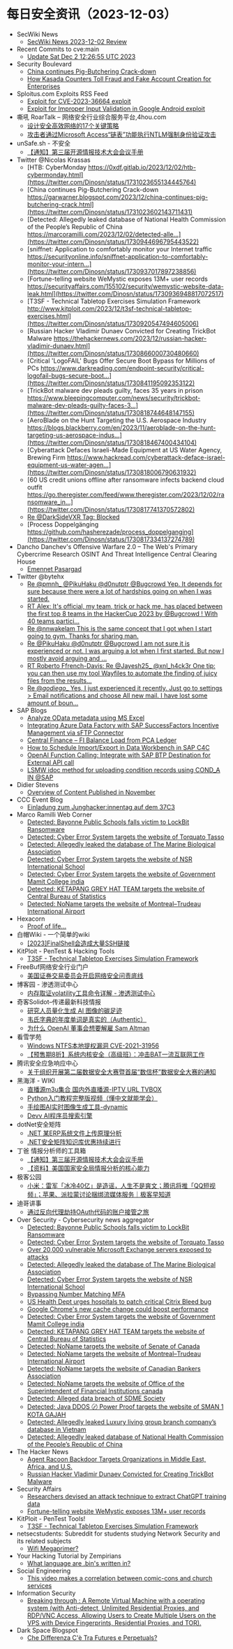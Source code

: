 # 每日安全资讯（2023-12-03）

- SecWiki News
  - [SecWiki News 2023-12-02 Review](http://www.sec-wiki.com/?2023-12-02)
- Recent Commits to cve:main
  - [Update Sat Dec  2 12:26:55 UTC 2023](https://github.com/trickest/cve/commit/80364bfa216871a76c14a9cdae882f844e55fbd0)
- Security Boulevard
  - [China continues Pig-Butchering Crack-down](https://securityboulevard.com/2023/12/china-continues-pig-butchering-crack-down/)
  - [How Kasada Counters Toll Fraud and Fake Account Creation for Enterprises](https://securityboulevard.com/2023/12/how-kasada-counters-toll-fraud-and-fake-account-creation-for-enterprises/)
- Sploitus.com Exploits RSS Feed
  - [Exploit for CVE-2023-36664 exploit](https://sploitus.com/exploit?id=E44D0478-8706-53E0-927F-0996E258EEE6&utm_source=rss&utm_medium=rss)
  - [Exploit for Improper Input Validation in Google Android exploit](https://sploitus.com/exploit?id=CB6DA7EC-FD73-5271-B2D1-94DC830781BA&utm_source=rss&utm_medium=rss)
- 嘶吼 RoarTalk – 网络安全行业综合服务平台,4hou.com
  - [设计安全高效网络的17个关键策略](https://www.4hou.com/posts/NKAK)
  - [攻击者通过Microsoft Access“链表”功能执行NTLM强制身份验证攻击](https://www.4hou.com/posts/V2q5)
- unSafe.sh - 不安全
  - [【通知】第三届开源情报技术大会会议手册](https://buaq.net/go-202932.html)
- Twitter @Nicolas Krassas
  - [HTB: CyberMonday https://0xdf.gitlab.io/2023/12/02/htb-cybermonday.html](https://twitter.com/Dinosn/status/1731023655134445764)
  - [China continues Pig-Butchering Crack-down https://garwarner.blogspot.com/2023/12/china-continues-pig-butchering-crack.html](https://twitter.com/Dinosn/status/1731023602143711431)
  - [Detected: Allegedly leaked database of National Health Commission of the People’s Republic of China https://marcoramilli.com/2023/12/02/detected-alle...](https://twitter.com/Dinosn/status/1730944696795443522)
  - [sniffnet: Application to comfortably monitor your Internet traffic https://securityonline.info/sniffnet-application-to-comfortably-monitor-your-intern...](https://twitter.com/Dinosn/status/1730937017897238856)
  - [Fortune-telling website WeMystic exposes 13M+ user records https://securityaffairs.com/155102/security/wemystic-website-data-leak.html](https://twitter.com/Dinosn/status/1730936948817072517)
  - [T3SF - Technical Tabletop Exercises Simulation Framework http://www.kitploit.com/2023/12/t3sf-technical-tabletop-exercises.html](https://twitter.com/Dinosn/status/1730920547494605006)
  - [Russian Hacker Vladimir Dunaev Convicted for Creating TrickBot Malware https://thehackernews.com/2023/12/russian-hacker-vladimir-dunaev.html](https://twitter.com/Dinosn/status/1730866000730480660)
  - [Critical 'LogoFAIL' Bugs Offer Secure Boot Bypass for Millions of PCs https://www.darkreading.com/endpoint-security/critical-logofail-bugs-secure-boot...](https://twitter.com/Dinosn/status/1730841195092353122)
  - [TrickBot malware dev pleads guilty, faces 35 years in prison https://www.bleepingcomputer.com/news/security/trickbot-malware-dev-pleads-guilty-faces-3...](https://twitter.com/Dinosn/status/1730818744648147155)
  - [AeroBlade on the Hunt Targeting the U.S. Aerospace Industry https://blogs.blackberry.com/en/2023/11/aeroblade-on-the-hunt-targeting-us-aerospace-indus...](https://twitter.com/Dinosn/status/1730818467400434104)
  - [Cyberattack Defaces Israeli-Made Equipment at US Water Agency, Brewing Firm https://www.hackread.com/cyberattack-deface-israel-equipment-us-water-agen...](https://twitter.com/Dinosn/status/1730818006790631932)
  - [60 US credit unions offline after ransomware infects backend cloud outfit https://go.theregister.com/feed/www.theregister.com/2023/12/02/ransomware_in...](https://twitter.com/Dinosn/status/1730817741370572802)
  - [Re @DarkSideVXR Tag: Blocked](https://twitter.com/Dinosn/status/1730633505447530731)
  - [Process Doppelgänging https://github.com/hasherezade/process_doppelganging](https://twitter.com/Dinosn/status/1730817334137274789)
- Dancho Danchev's Offensive Warfare 2.0 – The Web's Primary Cybercrime Research OSINT And Threat Intelligence Central Clearing House
  - [Emennet Pasargad](https://feedpress.me/link/23736/16479904/emennet-pasargad)
- Twitter @bytehx
  - [Re @pmnh_ @PikuHaku @d0nutptr @Bugcrowd Yep. It depends for sure because there were a lot of hardships going on when I was started.](https://twitter.com/bytehx343/status/1730702383792132355)
  - [RT Alex: It's official, my team, trick or hack me, has placed between the first top 8 teams in the HackerCup 2023 by @Bugcrowd ! With 40 teams partici...](https://twitter.com/alex_vec/status/1730982117725577242)
  - [Re @nnwakelam This is the same concept that I got when I start going to gym. Thanks for sharing man.](https://twitter.com/bytehx343/status/1730916389936824439)
  - [Re @PikuHaku @d0nutptr @Bugcrowd I am not sure it is experienced or not. I was arguing a lot when I first started. But now I mostly avoid arguing and ...](https://twitter.com/bytehx343/status/1730702383792132355)
  - [RT Roberto Ffrench-Davis: Re @Jayesh25_ @xnl_h4ck3r One tip: you can then use my tool Wayfiles to automate the finding of juicy files from the results...](https://twitter.com/LihaftSec/status/1730867989518389290)
  - [Re @_godiego__ Yes, I just experienced it recently. Just go to settings > Email notifications and choose All new mail. I have lost some amount of boun...](https://twitter.com/bytehx343/status/1730748530845692149)
- SAP Blogs
  - [Analyze OData metadata using MS Excel](https://blogs.sap.com/2023/12/02/analyze-odata-metadata-using-ms-excel/)
  - [Integrating Azure Data Factory with SAP SuccessFactors Incentive Management via sFTP Connector](https://blogs.sap.com/2023/12/02/integrating-azure-data-factory-with-sap-successfactors-incentive-management-via-sftp-connector/)
  - [Central Finance – FI Balance Load from PCA Ledger](https://blogs.sap.com/2023/12/02/central-finance-fi-balance-load-from-pca-ledger/)
  - [How to Schedule Import/Export in Data Workbench in SAP C4C](https://blogs.sap.com/2023/12/02/how-to-schedule-import-export-in-data-workbench-in-sap-c4c/)
  - [OpenAI Function Calling: Integrate with SAP BTP Destination for External API call](https://blogs.sap.com/2023/12/02/openai-function-calling-integrate-with-sap-btp-destination-for-external-api-call/)
  - [LSMW idoc method for uploading condition records using COND_A IN @SAP](https://blogs.sap.com/2023/12/02/lsmw-idoc-method-for-uploading-condition-records-using-cond_a-in-sap/)
- Didier Stevens
  - [Overview of Content Published in November](https://blog.didierstevens.com/2023/12/02/overview-of-content-published-in-november-9/)
- CCC Event Blog
  - [Einladung zum Junghacker:innentag auf dem 37C3](https://events.ccc.de/2023/12/02/37c3-junghackerinnentag/)
- Marco Ramilli Web Corner
  - [Detected: Bayonne Public Schools falls victim to LockBit Ransomware](https://marcoramilli.com/2023/12/02/detected-bayonne-public-schools-falls-victim-to-lockbit-ransomware/)
  - [Detected: Cyber Error System targets the website of Torquato Tasso](https://marcoramilli.com/2023/12/02/detected-cyber-error-system-targets-the-website-of-torquato-tasso/)
  - [Detected: Allegedly leaked the database of The Marine Biological Association](https://marcoramilli.com/2023/12/02/detected-allegedly-leaked-the-database-of-the-marine-biological-association/)
  - [Detected: Cyber Error System targets the website of NSR International School](https://marcoramilli.com/2023/12/02/detected-cyber-error-system-targets-the-website-of-nsr-international-school/)
  - [Detected: Cyber Error System targets the website of Government Mamit College india](https://marcoramilli.com/2023/12/02/detected-cyber-error-system-targets-the-website-of-government-mamit-college-india/)
  - [Detected: KETAPANG GREY HAT TEAM targets the website of Central Bureau of Statistics](https://marcoramilli.com/2023/12/02/detected-ketapang-grey-hat-team-targets-the-website-of-central-bureau-of-statistics/)
  - [Detected: NoName targets the website of Montreal–Trudeau International Airport](https://marcoramilli.com/2023/12/02/detected-noname-targets-the-website-of-montreal-trudeau-international-airport/)
- Hexacorn
  - [Proof of life…](https://www.hexacorn.com/blog/2023/12/02/proof-of-life/)
- 白帽Wiki - 一个简单的wiki
  - [[2023]FinalShell会造成大量SSH链接](https://key08.com/index.php/2023/12/03/1817.html)
- KitPloit - PenTest &amp; Hacking Tools
  - [T3SF - Technical Tabletop Exercises Simulation Framework](http://www.kitploit.com/2023/12/t3sf-technical-tabletop-exercises.html)
- FreeBuf网络安全行业门户
  - [美国证券交易委员会开启网络安全问责底线](https://www.freebuf.com/news/385501.html)
- 博客园 - 渗透测试中心
  - [内存取证volatility工具命令详解 - 渗透测试中心](https://www.cnblogs.com/backlion/p/17871701.html)
- 奇客Solidot–传递最新科技情报
  - [研究人员量化生成 AI 图像的碳足迹](https://www.solidot.org/story?sid=76783)
  - [韦氏字典的年度单词是真实的（Authentic）](https://www.solidot.org/story?sid=76782)
  - [为什么 OpenAI 董事会想要解雇 Sam Altman](https://www.solidot.org/story?sid=76781)
- 看雪学苑
  - [Windows NTFS本地提权漏洞 CVE-2021-31956](https://mp.weixin.qq.com/s?__biz=MjM5NTc2MDYxMw==&mid=2458530039&idx=1&sn=90a4c14b2f9377c5533544c9df0659dc&chksm=b18d007d86fa896b5ff2bd874b2d569d25a5f2f27cd1b354b0d61bc421947093320dd3ff2ab6&scene=58&subscene=0#rd)
  - [【预售期8折】系统内核安全（高级班）：冲击BAT一流互联网工作](https://mp.weixin.qq.com/s?__biz=MjM5NTc2MDYxMw==&mid=2458530039&idx=2&sn=a1f069444497ab669dad5cce49f0aab3&chksm=b18d007d86fa896b9c71f80b7399c4173581846b8dac870dc2af138e4bd921a217858b7ab453&scene=58&subscene=0#rd)
- 腾讯安全应急响应中心
  - [关于组织开展第二届数据安全大赛暨首届“数信杯”数据安全大赛的通知](https://mp.weixin.qq.com/s?__biz=MjM5NzE1NjA0MQ==&mid=2651206501&idx=1&sn=73b7968967290acbf4dfb9f5625cfd34&chksm=bd2cd6c38a5b5fd5cf0e850f830765ea4834afe44453490cbdd4a20430b0ecd4396bdcbd1f67&scene=58&subscene=0#rd)
- 黑海洋 - WIKI
  - [直播源m3u集合 国内外直播源-IPTV URL TVBOX](https://blog.upx8.com/3910)
  - [Python入门教程完整版视频（懂中文就能学会）](https://blog.upx8.com/3909)
  - [手绘图AI实时图像生成工具-dynamic](https://blog.upx8.com/3908)
  - [Devv AI程序员搜索引擎](https://blog.upx8.com/3907)
- dotNet安全矩阵
  - [.NET 某ERP系统文件上传原理分析](https://mp.weixin.qq.com/s?__biz=MzUyOTc3NTQ5MA==&mid=2247489577&idx=1&sn=52190c7c4ede7219394a113899ecfbc8&chksm=fa5ab6c4cd2d3fd223b1513e87cabe38bcba0c85ef60fb40c0833f59c94e8f9487fd5d413112&scene=58&subscene=0#rd)
  - [.NET安全矩阵知识库优惠持续进行](https://mp.weixin.qq.com/s?__biz=MzUyOTc3NTQ5MA==&mid=2247489577&idx=2&sn=c1fe8e686c058dd09c0b6f174d250953&chksm=fa5ab6c4cd2d3fd253c4a390b4f9b3d984cc76b187d72079528f4c8e3b19c77ac61e205e3ddd&scene=58&subscene=0#rd)
- 丁爸 情报分析师的工具箱
  - [【通知】第三届开源情报技术大会会议手册](https://mp.weixin.qq.com/s?__biz=MzI2MTE0NTE3Mw==&mid=2651140771&idx=1&sn=bddef95e04663995f093af93a14a6665&chksm=f1af4599c6d8cc8f1be2bc3205ecaabaab88d9ec468bfc9df8054abff8855fda83e0b4328f5e&scene=58&subscene=0#rd)
  - [【资料】美国国家安全局情报分析的核心能力](https://mp.weixin.qq.com/s?__biz=MzI2MTE0NTE3Mw==&mid=2651140771&idx=2&sn=6f6aabfccafa3b042e8309198cb454e4&chksm=f1af4599c6d8cc8ffd09967181653ab88475efd5fb9da9fc7866abc3c3759c4ef9131cfde414&scene=58&subscene=0#rd)
- 极客公园
  - [小米：雷军「冰冷40亿」是造谣，人生不是爽文；腾讯将推「QQ短视频」；苹果、派拉蒙讨论捆绑流媒体服务｜极客早知道](https://mp.weixin.qq.com/s?__biz=MTMwNDMwODQ0MQ==&mid=2653024012&idx=1&sn=4ba4790afa430d795597a1cfcb56602f&chksm=7e5492ba49231bac3d34db379f87ec7761eeea6abaa96203e38977a7acdd34a4df715984a470&scene=58&subscene=0#rd)
- 迪哥讲事
  - [通过反向代理劫持OAuth代码的账户接管之旅](https://mp.weixin.qq.com/s?__biz=MzIzMTIzNTM0MA==&mid=2247492808&idx=1&sn=9c0d860ef9b92161c2e790a9157d00b8&chksm=e8a5eeabdfd267bd1f09b9d98dfab79807050cbd388a9cfdb841c3396d11f58800ab6353bba2&scene=58&subscene=0#rd)
- Over Security - Cybersecurity news aggregator
  - [Detected: Bayonne Public Schools falls victim to LockBit Ransomware](https://marcoramilli.com/2023/12/02/detected-bayonne-public-schools-falls-victim-to-lockbit-ransomware/)
  - [Detected: Cyber Error System targets the website of Torquato Tasso](https://marcoramilli.com/2023/12/02/detected-cyber-error-system-targets-the-website-of-torquato-tasso/)
  - [Over 20,000 vulnerable Microsoft Exchange servers exposed to attacks](https://www.bleepingcomputer.com/news/security/over-20-000-vulnerable-microsoft-exchange-servers-exposed-to-attacks/)
  - [Detected: Allegedly leaked the database of The Marine Biological Association](https://marcoramilli.com/2023/12/02/detected-allegedly-leaked-the-database-of-the-marine-biological-association/)
  - [Detected: Cyber Error System targets the website of NSR International School](https://marcoramilli.com/2023/12/02/detected-cyber-error-system-targets-the-website-of-nsr-international-school/)
  - [Bypassing Number Matching MFA](https://catchingphish.com/posts/f/bypassing-number-matching-mfa-using-social-engineering)
  - [US Health Dept urges hospitals to patch critical Citrix Bleed bug](https://www.bleepingcomputer.com/news/security/us-health-dept-urges-hospitals-to-patch-critical-citrix-bleed-bug/)
  - [Google Chrome's new cache change could boost performance](https://www.bleepingcomputer.com/news/google/google-chromes-new-cache-change-could-boost-performance/)
  - [Detected: Cyber Error System targets the website of Government Mamit College india](https://marcoramilli.com/2023/12/02/detected-cyber-error-system-targets-the-website-of-government-mamit-college-india/)
  - [Detected: KETAPANG GREY HAT TEAM targets the website of Central Bureau of Statistics](https://marcoramilli.com/2023/12/02/detected-ketapang-grey-hat-team-targets-the-website-of-central-bureau-of-statistics/)
  - [Detected: NoName targets the website of Senate of Canada](https://marcoramilli.com/2023/12/02/detected-noname-targets-the-website-of-senate-of-canada/)
  - [Detected: NoName targets the website of Montreal–Trudeau International Airport](https://marcoramilli.com/2023/12/02/detected-noname-targets-the-website-of-montreal-trudeau-international-airport/)
  - [Detected: NoName targets the website of Canadian Bankers Association](https://marcoramilli.com/2023/12/02/detected-noname-targets-the-website-of-canadian-bankers-association/)
  - [Detected: NoName targets the website of Office of the Superintendent of Financial Institutions canada](https://marcoramilli.com/2023/12/02/detected-noname-targets-the-website-of-office-of-the-superintendent-of-financial-institutions-canada/)
  - [Detected: Alleged data breach of SDME Society](https://marcoramilli.com/2023/12/02/detected-alleged-data-breach-of-sdme-society-2/)
  - [Detected: Java DDOS 〄 Power Proof targets the website of SMAN 1 KOTA GAJAH](https://marcoramilli.com/2023/12/02/detected-java-ddos-%e3%80%84-power-proof-targets-the-website-of-sman-1-kota-gajah/)
  - [Detected: Allegedly leaked Luxury living group branch company’s database in Vietnam](https://marcoramilli.com/2023/12/02/detected-allegedly-leaked-luxury-living-group-branch-companys-database-in-vietnam/)
  - [Detected: Allegedly leaked database of National Health Commission of the People’s Republic of China](https://marcoramilli.com/2023/12/02/detected-allegedly-leaked-database-of-national-health-commission-of-the-peoples-republic-of-china/)
- The Hacker News
  - [Agent Racoon Backdoor Targets Organizations in Middle East, Africa, and U.S.](https://thehackernews.com/2023/12/agent-racoon-backdoor-targets.html)
  - [Russian Hacker Vladimir Dunaev Convicted for Creating TrickBot Malware](https://thehackernews.com/2023/12/russian-hacker-vladimir-dunaev.html)
- Security Affairs
  - [Researchers devised an attack technique to extract ChatGPT training data](https://securityaffairs.com/155101/hacking/attack-extract-chatgpt-training-data.html)
  - [Fortune-telling website WeMystic exposes 13M+ user records](https://securityaffairs.com/155102/security/wemystic-website-data-leak.html)
- KitPloit - PenTest Tools!
  - [T3SF - Technical Tabletop Exercises Simulation Framework](http://www.kitploit.com/2023/12/t3sf-technical-tabletop-exercises.html)
- netsecstudents: Subreddit for students studying Network Security and its related subjects
  - [Wifi Megaprimer?](https://www.reddit.com/r/netsecstudents/comments/188s7lh/wifi_megaprimer/)
- Your Hacking Tutorial by Zempirians
  - [What language are .bin's written in?](https://www.reddit.com/r/HowToHack/comments/188qnm2/what_language_are_bins_written_in/)
- Social Engineering
  - [This video makes a correlation between comic-cons and church services](https://www.reddit.com/r/SocialEngineering/comments/18951i5/this_video_makes_a_correlation_between_comiccons/)
- Information Security
  - [Breaking through : A Remote Virtual Machine with a operating system (with Anti-detect, Unlimited Residential Proxies, and RDP/VNC Access, Allowing Users to Create Multiple Users on the VPS with Device Fingerprints, Residential Proxies, and TOR).](https://www.reddit.com/r/Information_Security/comments/188qqm1/breaking_through_a_remote_virtual_machine_with_a/)
- Dark Space Blogspot
  - [Che Differenza C'è Tra Futures e Perpetuals?](http://darkwhite666.blogspot.com/2023/12/che-differenza-ce-tra-futures-e.html)
